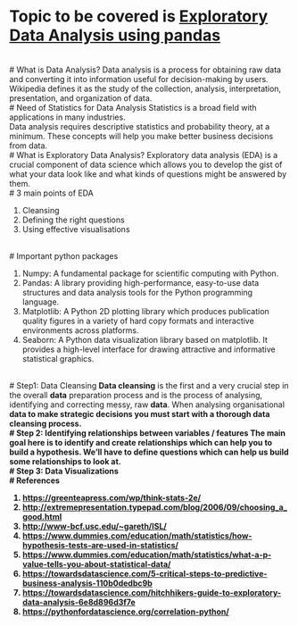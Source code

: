 # Topic to be covered is <u>Exploratory Data Analysis using pandas</u>
<br>
# What is Data Analysis?
Data analysis is a process for obtaining raw data and converting it into
information useful for decision-making by users.<br>
Wikipedia defines it as the study of the collection, analysis, interpretation,
presentation, and organization of data.
<br>
# Need of Statistics for Data Analysis
Statistics is a broad field with applications in many industries.<br>
Data analysis requires descriptive statistics and probability theory, at a
minimum. These concepts will help you make better business decisions from
data.
<br>
# What is Exploratory Data Analysis?
Exploratory data analysis (EDA) is a crucial component of data science which
allows you to develop the gist of what your data look like and what kinds of
questions might be answered by them.
<br>
# 3 main points of EDA
<ol type="1">
<li> Cleansing </li>
<li> Defining the right questions </li>
<li> Using effective visualisations </li>
</ol>
<br>
# Important python packages
<ol type="1">
<li> Numpy: A fundamental package for scientific computing with Python. </li>
<li> Pandas: A library providing high-performance, easy-to-use data structures and data analysis tools for the Python programming language. </li>
<li> Matplotlib: A Python 2D plotting library which produces publication quality figures in a variety of hard copy formats and interactive environments across platforms.</li>
<li> Seaborn: A Python data visualization library based on matplotlib. It provides a high-level interface for drawing attractive and informative statistical graphics.</li>
</ol>
<br>
# Step1: Data Cleansing
<b>Data cleansing</b> is the first and a very crucial step in the overall <b>data</b> preparation process and is the process of analysing, identifying and correcting messy, raw <b>data</b>. When analysing organisational <b>data to make strategic decisions you must start with a thorough <b>data cleansing</b> process.
<br>
# Step 2: Identifying relationships between variables / features
The main goal here is to identify and create relationships which can help you to
build a hypothesis. We’ll have to define questions which can help us build some
relationships to look at.
<br>
# Step 3: Data Visualizations
<br>
# References
<ol type="1">
<li><a href="url">https://greenteapress.com/wp/think-stats-2e/</a></li>
<li><a href="url">http://extremepresentation.typepad.com/blog/2006/09/choosing_a_good.html</a></li>
<li><a href="url">http://www-bcf.usc.edu/~gareth/ISL/</a></li>
<li><a href="url">https://www.dummies.com/education/math/statistics/how-hypothesis-tests-are-used-in-statistics/</a></li>
<li><a href="url">https://www.dummies.com/education/math/statistics/what-a-p-value-tells-you-about-statistical-data/</a></li>
<li><a href="url">https://towardsdatascience.com/5-critical-steps-to-predictive-business-analysis-110b0dedbc9b</a></li>
<li><a href="url">https://towardsdatascience.com/hitchhikers-guide-to-exploratory-data-analysis-6e8d896d3f7e</a></li>
<li><a href="url">https://pythonfordatascience.org/correlation-python/</a></li>
</ol>
